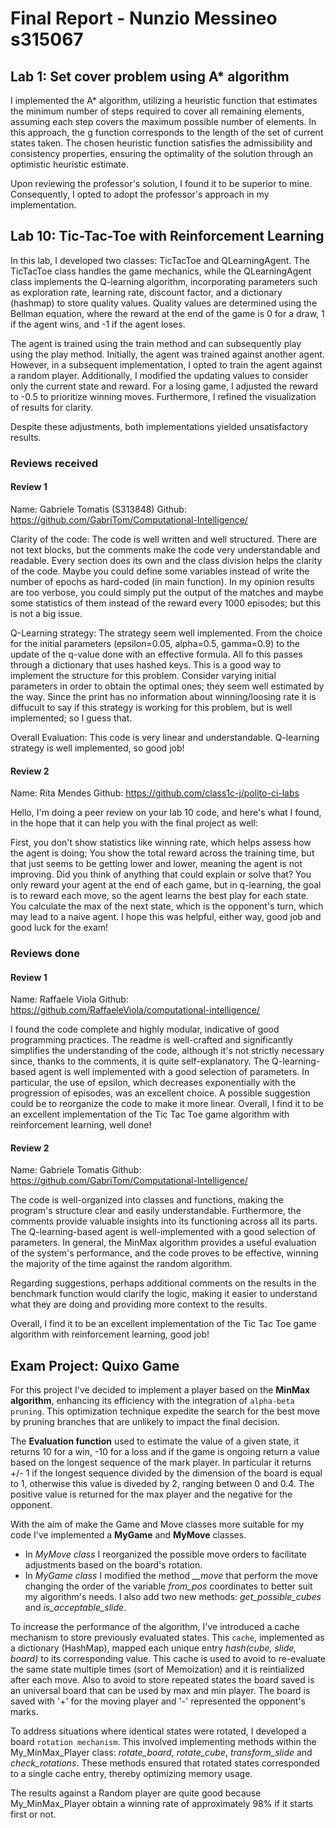 # Final Report - Nunzio Messineo s315067

## Lab 1: Set cover problem using A* algorithm

I implemented the A* algorithm, utilizing a heuristic function that estimates the minimum number of steps required to cover all remaining elements, assuming each step covers the maximum possible number of elements. In this approach, the g function corresponds to the length of the set of current states taken. The chosen heuristic function satisfies the admissibility and consistency properties, ensuring the optimality of the solution through an optimistic heuristic estimate.

Upon reviewing the professor's solution, I found it to be superior to mine. Consequently, I opted to adopt the professor's approach in my implementation.

## Lab 10: Tic-Tac-Toe with Reinforcement Learning

In this lab, I developed two classes: TicTacToe and QLearningAgent. The TicTacToe class handles the game mechanics, while the QLearningAgent class implements the Q-learning algorithm, incorporating parameters such as exploration rate, learning rate, discount factor, and a dictionary (hashmap) to store quality values. Quality values are determined using the Bellman equation, where the reward at the end of the game is 0 for a draw, 1 if the agent wins, and -1 if the agent loses.

The agent is trained using the train method and can subsequently play using the play method. Initially, the agent was trained against another agent. However, in a subsequent implementation, I opted to train the agent against a random player. Additionally, I modified the updating values to consider only the current state and reward. For a losing game, I adjusted the reward to -0.5 to prioritize winning moves. Furthermore, I refined the visualization of results for clarity.

Despite these adjustments, both implementations yielded unsatisfactory results.

### Reviews received

#### Review 1
Name: Gabriele Tomatis (S313848)
Github: https://github.com/GabriTom/Computational-Intelligence/

Clarity of the code:
The code is well written and well structured. There are not text blocks, but the comments make the code very understandable and readable. Every section does its own and the class division helps the clarity of the code. Maybe you could define some variables instead of write the number of epochs as hard-coded (in main function). In my opinion results are too verbose, you could simply put the output of the matches and maybe some statistics of them instead of the reward every 1000 episodes; but this is not a big issue.

Q-Learning strategy:
The strategy seem well implemented. From the choice for the initial parameters (epsilon=0.05, alpha=0.5, gamma=0.9) to the update of the q-value done with an effective formula. All fo this passes through a dictionary that uses hashed keys. This is a good way to implement the structure for this problem. Consider varying initial parameters in order to obtain the optimal ones; they seem well estimated by the way. Since the print has no information about winning/loosing rate it is diffucult to say if this strategy is working for this problem, but is well implemented; so I guess that.

Overall Evaluation:
This code is very linear and understandable. Q-learning strategy is well implemented, so good job!

#### Review 2
Name: Rita Mendes
Github: https://github.com/class1c-j/polito-ci-labs

Hello, I'm doing a peer review on your lab 10 code, and here's what I found, in the hope that it can help you with the final project as well:

First, you don't show statistics like winning rate, which helps assess how the agent is doing;
You show the total reward across the training time, but that just seems to be getting lower and lower, meaning the agent is not improving. Did you think of anything that could explain or solve that?
You only reward your agent at the end of each game, but in q-learning, the goal is to reward each move, so the agent learns the best play for each state.
You calculate the max of the next state, which is the opponent's turn, which may lead to a naive agent.
I hope this was helpful, either way, good job and good luck for the exam!

### Reviews done

#### Review 1
Name: Raffaele Viola
Github: https://github.com/RaffaeleViola/computational-intelligence/

I found the code complete and highly modular, indicative of good programming practices. The readme is well-crafted and significantly simplifies the understanding of the code, although it's not strictly necessary since, thanks to the comments, it is quite self-explanatory. The Q-learning-based agent is well implemented with a good selection of parameters. In particular, the use of epsilon, which decreases exponentially with the progression of episodes, was an excellent choice.
A possible suggestion could be to reorganize the code to make it more linear.
Overall, I find it to be an excellent implementation of the Tic Tac Toe game algorithm with reinforcement learning, well done!

#### Review 2
Name: Gabriele Tomatis
Github: https://github.com/GabriTom/Computational-Intelligence/

The code is well-organized into classes and functions, making the program's structure clear and easily understandable. Furthermore, the comments provide valuable insights into its functioning across all its parts. The Q-learning-based agent is well-implemented with a good selection of parameters. In general, the MinMax algorithm provides a useful evaluation of the system's performance, and the code proves to be effective, winning the majority of the time against the random algorithm.

Regarding suggestions, perhaps additional comments on the results in the benchmark function would clarify the logic, making it easier to understand what they are doing and providing more context to the results.

Overall, I find it to be an excellent implementation of the Tic Tac Toe game algorithm with reinforcement learning, good job!

## Exam Project: Quixo Game


For this project I've decided to implement a player based on the **MinMax algorithm**, enhancing its efficiency with the integration of `alpha-beta pruning`. This optimization technique expedite the search for the best move by pruning branches that are unlikely to impact the final decision.

The **Evaluation function** used to estimate the value of a given state, it returns 10 for a win, -10 for a loss and if the game is ongoing return a value based on the longest sequence of the mark player. In particular it returns +/- 1 if the longest sequence divided by the dimension of the board is equal to 1, otherwise this value is diveded by 2, ranging between 0 and 0.4. The positive value is returned for the max player and the negative for the opponent.

With the aim of make the Game and Move classes more suitable for my code I've implemented a **MyGame** and **MyMove** classes.
- In *MyMove class* I reorganized the possible move orders to facilitate adjustments based on the board's rotation. 
- In *MyGame class* I modified the method *__move* that perform the move changing the order of the variable *from_pos* coordinates to better suit my algorithm's needs. I also add two new methods: *get_possible_cubes* and *is_acceptable_slide*.

To increase the performance of the algorithm, I've introduced a cache mechanism to store previously evaluated states. This `cache`, implemented as a dictionary (HashMap), mapped each unique entry *hash(cube, slide, board)* to its corresponding value. This cache is used to avoid to re-evaluate the same state multiple times (sort of Memoization) and it is reintialized after each move. Also to avoid to store repeated states the board saved is an universal board that can be used by max and min player. The board is saved with '+' for the moving player and '-' represented the opponent's marks. 

To address situations where identical states were rotated, I developed a board `rotation mechanism`. This involved implementing methods within the My_MinMax_Player class: *rotate_board*, *rotate_cube*, *transform_slide* and *check_rotations*. These methods ensured that rotated states corresponded to a single cache entry, thereby optimizing memory usage.

The results against a Random player are quite good because My_MinMax_Player obtain a winning rate of approximately 98% if it starts first or not.